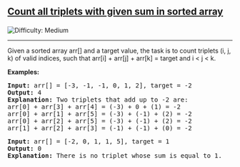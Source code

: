 <h2><a href="https://www.geeksforgeeks.org/problems/count-all-triplets-with-given-sum-in-sorted-array/1">Count all triplets with given sum in sorted array

</a></h2>  <img src='https://img.shields.io/badge/Difficulty-Medium-orange' alt='Difficulty: Medium' /><hr>

<p>Given a sorted array arr[] and a target value, the task is to count triplets (i, j, k) of valid indices, such that arr[i] + arr[j] + arr[k] = target and i < j < k.</p>


<b>Examples:</b>

<pre>
<b>Input:</b> arr[] = [-3, -1, -1, 0, 1, 2], target = -2
<b>Output:</b> 4
<b>Explanation:</b> Two triplets that add up to -2 are:
arr[0] + arr[3] + arr[4] = (-3) + 0 + (1) = -2
arr[0] + arr[1] + arr[5] = (-3) + (-1) + (2) = -2
arr[0] + arr[2] + arr[5] = (-3) + (-1) + (2) = -2
arr[1] + arr[2] + arr[3] = (-1) + (-1) + (0) = -2
</pre>

<pre>
<b>Input:</b> arr[] = [-2, 0, 1, 1, 5], target = 1
<b>Output:</b> 0
<b>Explanation:</b> There is no triplet whose sum is equal to 1. 
</pre>








